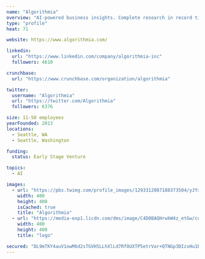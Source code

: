```yaml
---
name: "Algorithmia"
overview: "AI-powered business insights. Complete research in record time. Find what others miss."
type: "profile"
heat: 71

website: https://www.algorithmia.com/

linkedin:
  url: "https://www.linkedin.com/company/algorithmia-inc"
  followers: 4610

crunchbase:
  url: "https://www.crunchbase.com/organization/algorithmia"

twitter:
  username: "Algorithmia"
  url: "https://twitter.com/Algorithmia"
  followers: 6376

size: 11-50 employees
yearFounded: 2013
locations:
  - Seattle, WA
  - Seattle, Washington

funding:
  status: Early Stage Venture

topics:
  - AI

images:
  - url: "https://pbs.twimg.com/profile_images/1293312087188373504/yJYx_yYJ_400x400.jpg"
    width: 400
    height: 400
    isCached: true
    title: "Algorithmia"
  - url: "https://media-exp1.licdn.com/dms/image/C4D0BAQHrwkW4z_etGw/company-logo_200_200/0?e=1594857600&v=beta&t=hKazn3Lt5xBOxcQSv87GE-YLoCATQrf2gCbI5mw7m8k"
    width: 400
    height: 400
    title: "logo"

secured: "DL9mTKY4auV1owM6d2sTGVH5LLhXlLd7RfOUXTP5etrVar+QTNGp3DIzxHu1BQCL+nDAIXy55Khf3rYkdCXW7JvdEbSLr+584RJm4NIhtIJQMZvTs9vxzAIheu1SoWp0WW9j1TBEhm8ty+c/8gX1S0VnE4iw+SglrEgNQAkGRuAImSCxdD2v0kvIloU16ijGnGkWQ44eujZXT0Nqg+n9cDbJXbFDqr/qOLA0L6hB7AKsnu6SLMm1MNOweP8P74y2thGdSiTC4JFkaH+UAruV5sEJWkMp7a437bTMR9DoKUQl7jNVLw+pZA4DbrBhLFmPMaSNHJhPXOTkP7rXQ0D8i0rSidVx+aFnoxwdT86rNXXUVkq05hnCH6H/UnU9XxVaTAuHqHSixK9ahwz8ICkTahX3F2sEFSrfUF2vj8Ee6hg=;UdklQ5e1/7Sb2Y5SiorRJw=="
---
```


